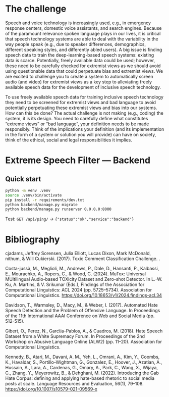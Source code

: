 # The challenge

Speech and voice technology is increasingly used, e.g., in emergency response centers, domestic voice assistants, and search engines. Because of the paramount relevance spoken language plays in our lives, it is critical that speech technology systems are able to
deal with the variability in the way people speak (e.g., due to speaker differences, demographics, different speaking styles, and differently abled users). A big issue is finding speech data to train the deep-learning-based speech systems: existing data is scarce. Potentially, freely available data could be used; however, these need to be carefully checked for extremist views as we should avoid using questionable data that could perpetuate bias and extremist views. We are excited to challenge you to create a system to automatically screen audio (and video) for extremist views as a key step to alleviating freely available speech data for the development of inclusive speech technology.

To use freely available speech data for training inclusive speech technology they need to be screened for extremist views and bad language to avoid potentially perpetuating these extremist views and bias into our systems. How can this be done? The actual challenge is not making (e.g., coding) the system, it is its design. You need to carefully define what constitutes “extreme views” or “bad language”, your definition needs to be made responsibly. Think of the implications your definition (and its implementation in the form of a system or solution you will provide) can have on society, think of the ethical, social and legal responsibilities it implies.

# Extreme Speech Filter — Backend

## Quick start
```bash
python -m venv .venv
source .venv/bin/activate
pip install -r requirements/dev.txt
python backend/manage.py migrate
python backend/manage.py runserver 0.0.0.0:8000
```
Test: ```GET /api/ping/``` → ```{"status":"ok","service":"backend"}```

# Bibliography

cjadams, Jeffrey Sorensen, Julia Elliott, Lucas Dixon, Mark McDonald, nithum, & Will Cukierski. (2017). Toxic Comment Classification Challenge. .

Costa-jussà, M., Meglioli, M., Andrews, P., Dale, D., Hansanti, P., Kalbassi, E., Mourachko, A., Ropers, C., & Wood, C. (2024). MuTox: Universal MUltilingual Audio-based TOXicity Dataset and Zero-shot Detector. In L.-W. Ku, A. Martins, & V. Srikumar (Eds.), Findings of the Association for Computational Linguistics: ACL 2024 (pp. 5725–5734). Association for Computational Linguistics. https://doi.org/10.18653/v1/2024.findings-acl.34

Davidson, T., Warmsley, D., Macy, M., & Weber, I. (2017). Automated Hate Speech Detection and the Problem of Offensive Language. In Proceedings of the 11th International AAAI Conference on Web and Social Media (pp. 512-515).

Gibert, O., Perez, N., Garc\ia-Pablos, A., & Cuadros, M. (2018). Hate Speech Dataset from a White Supremacy Forum. In Proceedings of the 2nd Workshop on Abusive Language Online (ALW2) (pp. 11–20). Association for Computational Linguistics.

Kennedy, B., Atari, M., Davani, A. M., Yeh, L., Omrani, A., Kim, Y., Coombs, K., Havaldar, S., Portillo-Wightman, G., Gonzalez, E., Hoover, J., Azatian, A., Hussain, A., Lara, A., Cardenas, G., Omary, A., Park, C., Wang, X., Wijaya, C., Zhang, Y., Meyerowitz, B., & Dehghani, M. (2022). Introducing the Gab Hate Corpus: defining and applying hate-based rhetoric to social media posts at scale. Language Resources and Evaluation, 56(1), 79–108. https://doi.org/10.1007/s10579-021-09569-x
